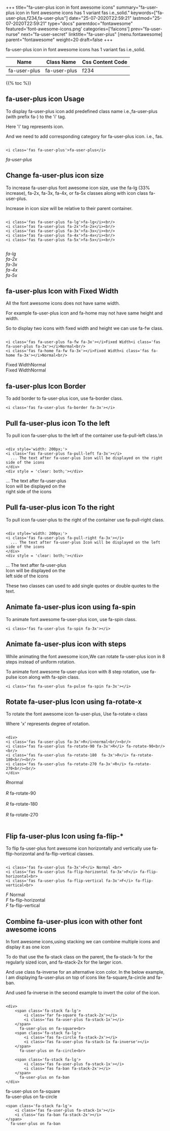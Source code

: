 +++
title="fa-user-plus icon in font awesome icons"
summary="fa-user-plus icon in font awesome icons has 1 variant fas i.e.,solid."
keywords=["fa-user-plus,f234,fa-user-plus"]
date="25-07-2020T22:59:21"
lastmod="25-07-2020T22:59:21"
type="docs"
parentdoc="fontawesome"
featured='font-awesome-icons.png'
categories=['faicons']
prev="fa-user-nurse"
next="fa-user-secret"
linktitle="fa-user-plus"
[menu.fontawesome]
parent="fontawesome"
weight=20
draft=false
+++


fa-user-plus icon in font awesome icons has 1 variant fas i.e.,solid.

<div class='table-responsive'><table class='table'><thead><tr><th>Name</th><th>Class Name</th><th>Css Content Code</th></tr></thead><tbody><tr><td>fa-user-plus</td><td>fa-user-plus</td><td>f234</td></tr></tbody></table></div>


{{% toc %}}


## fa-user-plus icon Usage

To display fa-user-plus icon add predefined class name i.e.,fa-user-plus (with prefix fa-) to the 'i' tag.

Here 'i' tag represents icon.

And we need to add corresponding category for fa-user-plus icon. i.e., fas.


```

<i class='fas fa-user-plus'>fa-user-plus</i>
```

<i class='fas fa-user-plus'>fa-user-plus</i>




## Change fa-user-plus icon size
To increase fa-user-plus font awesome icon size, use the fa-lg (33% increase), fa-2x, fa-3x, fa-4x, or fa-5x classes along with icon class fa-user-plus.

Increase in icon size will be relative to their parent container. 

```

<i class='fas fa-user-plus fa-lg'>fa-lg</i><br/>
<i class='fas fa-user-plus fa-2x'>fa-2x</i><br/>
<i class='fas fa-user-plus fa-3x'>fa-3x</i><br/>
<i class='fas fa-user-plus fa-4x'>fa-4x</i><br/>
<i class='fas fa-user-plus fa-5x'>fa-5x</i><br/>
            
```

<i class='fas fa-user-plus fa-lg'>fa-lg</i><br/>
<i class='fas fa-user-plus fa-2x'>fa-2x</i><br/>
<i class='fas fa-user-plus fa-3x'>fa-3x</i><br/>
<i class='fas fa-user-plus fa-4x'>fa-4x</i><br/>
<i class='fas fa-user-plus fa-5x'>fa-5x</i><br/>
            



## fa-user-plus Icon with Fixed Width 

All the font awesome icons does not have same width.

For example fa-user-plus icon and fa-home may not have same height and width.

So to display two icons with fixed width and height we can use fa-fw class.


```

<i class='fas fa-user-plus fa-fw fa-3x'></i>Fixed Width<i class='fas fa-user-plus fa-3x'></i>Normal<br/>
<i class='fas fa-home fa-fw fa-3x'></i>Fixed Width<i class='fas fa-home fa-3x'></i>Normal<br/>
```

<i class='fas fa-user-plus fa-fw fa-3x'></i>Fixed Width<i class='fas fa-user-plus fa-3x'></i>Normal<br/>
<i class='fas fa-home fa-fw fa-3x'></i>Fixed Width<i class='fas fa-home fa-3x'></i>Normal<br/>



## fa-user-plus Icon Border 

To add border to fa-user-plus icon, use fa-border class.


```
<i class='fas fa-user-plus fa-border fa-3x'></i>

```
<i class='fas fa-user-plus fa-border fa-3x'></i>





## Pull fa-user-plus icon To the left

To pull icon fa-user-plus to the left of the container use fa-pull-left class.\n

```

<div style='width: 200px;'>
<i class='fas fa-user-plus fa-pull-left fa-3x'></i>
  ... The text after fa-user-plus Icon will be displayed on the right side of the icons
</div>
<div style = 'clear: both;'></div>
```

<div style='width: 200px;'>
<i class='fas fa-user-plus fa-pull-left fa-3x'></i>
  ... The text after fa-user-plus Icon will be displayed on the right side of the icons
</div>
<div style = 'clear: both;'></div>




## Pull fa-user-plus icon To the right
To pull icon fa-user-plus to the right of the container use fa-pull-right class.

```

<div style='width: 200px;'>
<i class='fas fa-user-plus fa-pull-right fa-3x'></i>
  ... The text after fa-user-plus Icon will be displayed on the left side of the icons
</div>
<div style = 'clear: both;'></div>
```

<div style='width: 200px;'>
<i class='fas fa-user-plus fa-pull-right fa-3x'></i>
  ... The text after fa-user-plus Icon will be displayed on the left side of the icons
</div>
<div style = 'clear: both;'></div>

These two classes can used to add single quotes or double quotes to the text.


## Animate fa-user-plus icon using fa-spin
To animate font awesome fa-user-plus icon, use fa-spin class.

```
<i class='fas fa-user-plus fa-spin fa-3x'></i>
```
<i class='fas fa-user-plus fa-spin fa-3x'></i>




## Animate fa-user-plus icon with steps
While animating the font awesome icon,We can rotate fa-user-plus icon in 8 steps instead of uniform rotation.

To animate font awesome fa-user-plus icon with 8 step rotation, use fa-pulse icon along with fa-spin class.


```
<i class='fas fa-user-plus fa-pulse fa-spin fa-3x'></i>

```
<i class='fas fa-user-plus fa-pulse fa-spin fa-3x'></i>





## Rotate fa-user-plus Icon using fa-rotate-x
To rotate the font awesome icon fa-user-plus, Use fa-rotate-x class

Where 'x' represents degree of rotation.


```

<div>
<i class='fas fa-user-plus fa-3x'>R</i>normal<br/><br/>
<i class='fas fa-user-plus fa-rotate-90 fa-3x'>R</i> fa-rotate-90<br/><br/> 
<i class='fas fa-user-plus fa-rotate-180  fa-3x'>R</i> fa-rotate-180<br/><br/> 
<i class='fas fa-user-plus fa-rotate-270 fa-3x'>R</i> fa-rotate-270<br/><br/>
</div>
```

<div>
<i class='fas fa-user-plus fa-3x'>R</i>normal<br/><br/>
<i class='fas fa-user-plus fa-rotate-90 fa-3x'>R</i> fa-rotate-90<br/><br/> 
<i class='fas fa-user-plus fa-rotate-180  fa-3x'>R</i> fa-rotate-180<br/><br/> 
<i class='fas fa-user-plus fa-rotate-270 fa-3x'>R</i> fa-rotate-270<br/><br/>
</div>




## Flip fa-user-plus Icon using fa-flip-*
To flip fa-user-plus font awesome icon horizontally and vertically use fa-flip-horizontal and fa-flip-vertical classes. 

```

<i class='fas fa-user-plus fa-3x'>F</i> Normal <br>
<i class='fas fa-user-plus fa-flip-horizontal fa-3x'>F</i> fa-flip-horizontal<br>
<i class='fas fa-user-plus fa-flip-vertical fa-3x'>F</i> fa-flip-vertical<br>
```

<i class='fas fa-user-plus fa-3x'>F</i> Normal <br>
<i class='fas fa-user-plus fa-flip-horizontal fa-3x'>F</i> fa-flip-horizontal<br>
<i class='fas fa-user-plus fa-flip-vertical fa-3x'>F</i> fa-flip-vertical<br>




## Combine fa-user-plus icon with other font awesome icons
In font awesome icons,using stacking we can combine multiple icons and display it as one icon 

To do that use the fa-stack class on the parent, the fa-stack-1x for the regularly sized icon, and fa-stack-2x for the larger icon.

And use class fa-inverse for an alternative icon color. 
In the below example, I am displaying fa-user-plus on top of icons like fa-square,fa-circle and fa-ban.

And used fa-inverse in the second example to invert the color of the icon.

```

<div>
    <span class='fa-stack fa-lg'>
        <i class='far fa-square fa-stack-2x'></i>
        <i class='fas fa-user-plus fa-stack-1x'></i>
    </span>
      fa-user-plus on fa-square<br>
    <span class='fa-stack fa-lg'>
        <i class='fas fa-circle fa-stack-2x'></i>
        <i class='fas fa-user-plus fa-stack-1x fa-inverse'></i>
    </span>
      fa-user-plus on fa-circle<br>

    <span class='fa-stack fa-lg'>
        <i class='fas fa-user-plus fa-stack-1x'></i>
        <i class='fas fa-ban fa-stack-2x'></i>
    </span>
      fa-user-plus on fa-ban
</div>
```

<div>
    <span class='fa-stack fa-lg'>
        <i class='far fa-square fa-stack-2x'></i>
        <i class='fas fa-user-plus fa-stack-1x'></i>
    </span>
      fa-user-plus on fa-square<br>
    <span class='fa-stack fa-lg'>
        <i class='fas fa-circle fa-stack-2x'></i>
        <i class='fas fa-user-plus fa-stack-1x fa-inverse'></i>
    </span>
      fa-user-plus on fa-circle<br>

    <span class='fa-stack fa-lg'>
        <i class='fas fa-user-plus fa-stack-1x'></i>
        <i class='fas fa-ban fa-stack-2x'></i>
    </span>
      fa-user-plus on fa-ban
</div>






